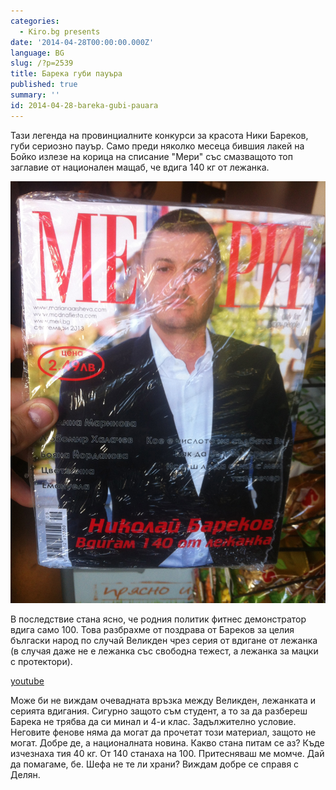 ```yaml
---
categories:
  - Kiro.bg presents
date: '2014-04-28T00:00:00.000Z'
language: BG
slug: /?p=2539
title: Барека губи пауъра
published: true
summary: ''
id: 2014-04-28-bareka-gubi-pauara
---
```


Тази легенда на провинциалните конкурси за красота Ники Бареков, губи сериозно пауър. Само преди няколко месеца бившия лакей на Бойко излезе на корица на списание "Мери" със смазващото топ заглавие от национален мащаб, че вдига 140 кг от лежанка. 

![IMG_0723](https://raw.githubusercontent.com/kirilchristov/blog_images/main/2014/04/IMG_0723.jpg)

 В последствие стана ясно, че родния политик фитнес демонстратор вдига само 100. Това разбрахме от поздрава от Бареков за целия бългаски народ по случай Великден чрез серия от вдигане от лежанка (в случая даже не е лежанка със свободна тежест, а лежанка за мацки с протектори). 

[youtube](https://www.youtube.com/watch?v=hQNghz096vw)


Може би не виждам очевадната връзка между Великден, лежанката и серията вдигания. Сигурно защото съм студент, а то за да разбереш Барека не трябва да си минал и 4-и клас. Задължително условие. Неговите фенове няма да могат да прочетат този материал, защото не могат. Добре де, а националната новина. Какво стана питам се аз? Къде изчезнаха тия 40 кг. От 140 станаха на 100. Притесняваш ме момче. Дай да помагаме, бе. Шефа не те ли храни? Виждам добре се справя с Делян.
